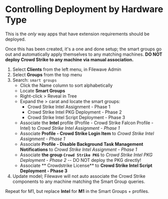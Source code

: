 # Controlling Deployment by Hardware Type
This is the *only* way apps that have extension requirements should be deployed.

Once this has been created, it's a one and done setup; the smart groups go out and automatically apply themselves to any matching machines.
**DO NOT deploy Crowd Strike to any machine via manual association.**

1. Select **Clients** from the left menu, in Filewave Admin
2. Select **Groups** from the top menu
3. Search: `smart groups`
    - Click the Name column to sort alphabetically
    - Locate **Smart Groups**
    - Right-click > Reveal in Tree
    - Expand the > carat and locate the smart groups:
        - Crowd Strike Intel Assignment - Phase 1
        - Crowd Strike Intel PKG Deployment - Phase 2
        - Crowd Strike Intel Script Deployment - Phase 3
    - Associate the **Intel** profile (Profile - Crowd Strike Falcon Profile - Intel) to *Crowd Strike Intel Assignment - Phase 1*
    - Associate **Profile - Crowd Strike Login Item** to *Crowd Strike Intel Assignment - Phase 1*
    - Associate **Profile - Disable Background Task Management Notifications** to *Crowd Strike Intel Assignment - Phase 1*
    - Associate **the group `Crowd Strike PKG`** to *Crowd Strike Intel PKG Deployment - Phase 2* -- DO NOT deploy the PKG directly!
    - Associate ** Crowdstrike License** to **Crowd Strike Intel Script Deployment - Phase 3**
4. Update model; Filewave will not auto associate the Crowd Strike components to any machine matching the Smart Group queries.

Repeat for M1, but replace **Intel** for **M1** in the Smart Groups + profiles.
